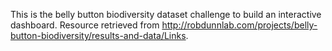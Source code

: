 This is the belly button biodiversity dataset challenge to build an interactive dashboard. Resource retrieved from http://robdunnlab.com/projects/belly-button-biodiversity/results-and-data/Links.
